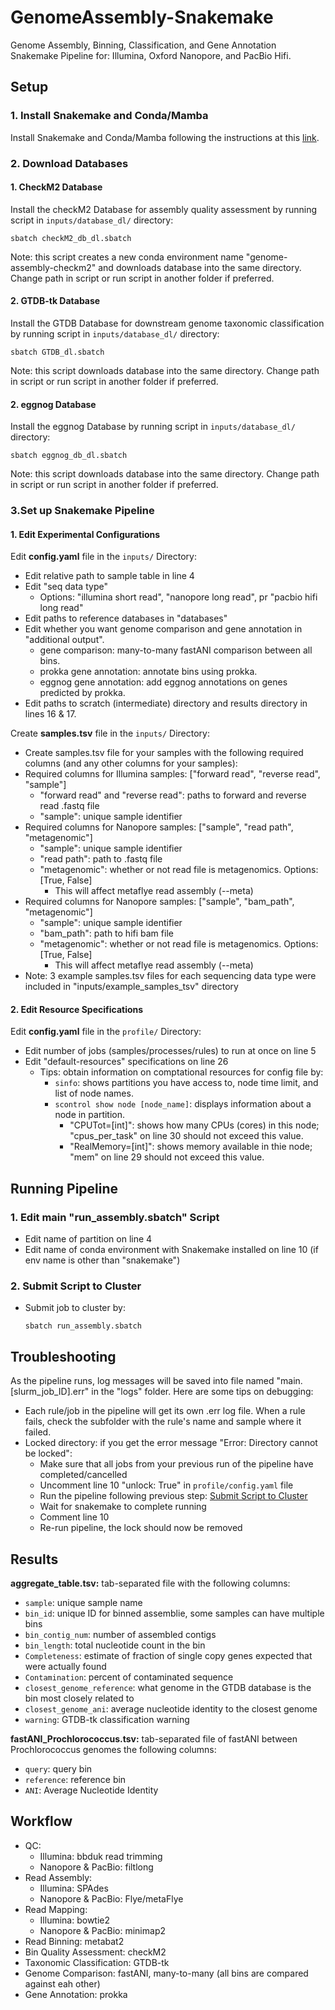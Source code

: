 # GenomeAssembly-Snakemake
Genome Assembly, Binning, Classification, and Gene Annotation Snakemake Pipeline for: Illumina, Oxford Nanopore, and PacBio Hifi.

## Setup
### 1. Install Snakemake and Conda/Mamba  
Install Snakemake and Conda/Mamba following the instructions at this [link](https://snakemake.readthedocs.io/en/stable/getting_started/installation.html#:~:text=for%20installing%20Snakemake.-,Installation%20via%20Conda/Mamba,-This%20is%20the). 

### 2. Download Databases  
#### 1. CheckM2 Database  
Install the checkM2 Database for assembly quality assessment by running script in `inputs/database_dl/` directory:   
  ```
  sbatch checkM2_db_dl.sbatch  
  ```  
Note: this script creates a new conda environment name "genome-assembly-checkm2" and downloads database into the same directory. Change path in script or run script in another folder if preferred. 

#### 2. GTDB-tk Database  
Install the GTDB Database for downstream genome taxonomic classification by running script in `inputs/database_dl/` directory:   
  ```
  sbatch GTDB_dl.sbatch  
  ```  
Note: this script downloads database into the same directory. Change path in script or run script in another folder if preferred.  

#### 2. eggnog Database
Install the eggnog Database by running script in `inputs/database_dl/` directory:   
  ```
  sbatch eggnog_db_dl.sbatch  
  ```  
Note: this script downloads database into the same directory. Change path in script or run script in another folder if preferred.  

### 3.Set up Snakemake Pipeline
#### 1. Edit Experimental Configurations
Edit **config.yaml** file in the `inputs/` Directory:
  - Edit relative path to sample table in line 4
  - Edit "seq data type"
    - Options: "illumina short read", "nanopore long read", pr "pacbio hifi long read"  
  - Edit paths to reference databases in "databases"
  - Edit whether you want genome comparison and gene annotation in "additional output". 
    - gene comparison: many-to-many fastANI comparison between all bins. 
    - prokka gene annotation: annotate bins using prokka. 
    - eggnog gene annotation: add eggnog annotations on genes predicted by prokka.  
  - Edit paths to scratch (intermediate) directory and results directory in lines 16 & 17. 

Create **samples.tsv** file in the `inputs/` Directory: 
  - Create samples.tsv file for your samples with the following required columns (and any other columns for your samples): 
  - Required columns for Illumina samples: ["forward read", "reverse read", "sample"]
    - "forward read" and "reverse read": paths to forward and reverse read .fastq file
    - "sample": unique sample identifier
  - Required columns for Nanopore samples: ["sample", "read path", "metagenomic"]
    - "sample": unique sample identifier
    - "read path": path to .fastq file
    - "metagenomic": whether or not read file is metagenomics. Options: [True, False]
      - This will affect metaflye read assembly (--meta)
  - Required columns for Nanopore samples: ["sample", "bam_path", "metagenomic"]
    - "sample": unique sample identifier
    - "bam_path": path to hifi bam file 
    - "metagenomic": whether or not read file is metagenomics. Options: [True, False]
      - This will affect metaflye read assembly (--meta)
  - Note: 3 example samples.tsv files for each sequencing data type were included in "inputs/example_samples_tsv" directory

#### 2. Edit Resource Specifications 
Edit **config.yaml** file in the `profile/` Directory:
  - Edit number of jobs (samples/processes/rules) to run at once on line 5
  - Edit "default-resources" specifications on line 26
    - Tips: obtain information on comptational resources for config file by: 
      - `sinfo`: shows partitions you have access to, node time limit, and list of node names. 
      - `scontrol show node [node_name]`: displays information about a node in partition. 
        - "CPUTot=[int]": shows how many CPUs (cores) in this node; "cpus_per_task" on line 30 should not exceed this value. 
        - "RealMemory=[int]": shows memory available in thie node; "mem" on line 29 should not exceed this value. 

## Running Pipeline 
### 1. Edit main "run_assembly.sbatch" Script
- Edit name of partition on line 4
- Edit name of conda environment with Snakemake installed on line 10 (if env name is other than "snakemake")

### 2. Submit Script to Cluster
- Submit job to cluster by:  
  ```
  sbatch run_assembly.sbatch
  ```  

## Troubleshooting 
As the pipeline runs, log messages will be saved into file named "main.[slurm_job_ID].err" in the "logs" folder. Here are some tips on debugging: 
- Each rule/job in the pipeline will get its own .err log file. When a rule fails, check the subfolder with the rule's name and sample where it failed. 
- Locked directory: if you get the error message "Error: Directory cannot be locked":
  - Make sure that all jobs from your previous run of the pipeline have completed/cancelled
  - Uncomment line 10 "unlock: True" in `profile/config.yaml` file
  - Run the pipeline following previous step: [Submit Script to Cluster](#2-submit-script-to-cluster)
  - Wait for snakemake to complete running
  - Comment line 10
  - Re-run pipeline, the lock should now be removed  


## Results
**aggregate_table.tsv:** tab-separated file with the following columns:  
- `sample`: unique sample name
- `bin_id`: unique ID for binned assemblie, some samples can have multiple bins
- `bin_contig_num`: number of assembled contigs
- `bin_length`: total nucleotide count in the bin 
- `Completeness`: estimate of fraction of single copy genes expected that were actually found
- `Contamination`: percent of contaminated sequence
- `closest_genome_reference`: what genome in the GTDB database is the bin most closely related to 
- `closest_genome_ani`: average nucleotide identity to the closest genome 
- `warning`: GTDB-tk classification warning  

**fastANI_Prochlorococcus.tsv:** tab-separated file of fastANI between Prochlorococcus genomes the following columns:  
- `query`: query bin 
- `reference`: reference bin 
- `ANI`: Average Nucleotide Identity


## Workflow
- QC: 
  - Illumina: bbduk read trimming
  - Nanopore & PacBio: filtlong
- Read Assembly: 
  - Illumina: SPAdes
  - Nanopore & PacBio: Flye/metaFlye
- Read Mapping: 
  - Illumina: bowtie2
  - Nanopore & PacBio: minimap2
- Read Binning: metabat2
- Bin Quality Assessment: checkM2
- Taxonomic Classification: GTDB-tk
- Genome Comparison: fastANI, many-to-many (all bins are compared against eah other)
- Gene Annotation: prokka 